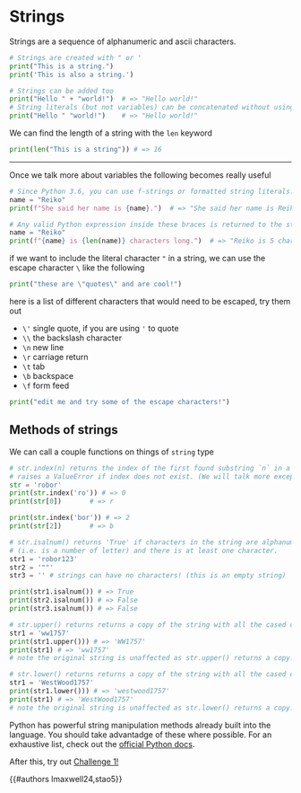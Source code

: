 # Strings

Strings are a sequence of alphanumeric and ascii characters.

```py
# Strings are created with " or '
print("This is a string.")
print('This is also a string.')
```
```py
# Strings can be added too
print("Hello " + "world!")  # => "Hello world!"
# String literals (but not variables) can be concatenated without using '+'
print("Hello " "world!")    # => "Hello world!"
```

We can find the length of a string with the `len` keyword

```py
print(len("This is a string")) # => 16
```
---
Once we talk more about variables the following becomes really useful
```py
# Since Python 3.6, you can use f-strings or formatted string literals.
name = "Reiko"
print(f"She said her name is {name}.")  # => "She said her name is Reiko"
```

```py
# Any valid Python expression inside these braces is returned to the string.
name = "Reiko"
print(f"{name} is {len(name)} characters long.")  # => "Reiko is 5 characters long."
```

if we want to include the literal character `"` in a string, we can use the escape character `\` like the following
```py
print("these are \"quotes\" and are cool!")
```

here is a list of different characters that would need to be escaped, try them out

- `\'` single quote, if you are using `'` to quote
- `\\` the backslash character
- `\n` new line
- `\r` carriage return
- `\t` tab
- `\b` backspace
- `\f` form feed

```py
print("edit me and try some of the escape characters!")
```

Methods of strings
---

We can call a couple functions on things of `string` type

```py
# str.index(n) returns the index of the first found substring `n` in a string,
# raises a ValueError if index does not exist. (We will talk more exceptions in a later section).
str = 'robor'
print(str.index('ro')) # => 0
print(str[0])       # => r

print(str.index('bor')) # => 2
print(str[2])       # => b
```

```py
# str.isalnum() returns 'True' if characters in the string are alphanumeric
# (i.e. is a number of letter) and there is at least one character.
str1 = 'robor123'
str2 = '""'
str3 = '' # strings can have no characters! (this is an empty string)

print(str1.isalnum()) # => True
print(str2.isalnum()) # => False
print(str3.isalnum()) # => False
```

```py
# str.upper() returns returns a copy of the string with all the cased characters converted to uppercase.
str1 = 'ww1757'
print(str1.upper())) # => 'WW1757'
print(str1) # => 'ww1757'
# note the original string is unaffected as str.upper() returns a copy!
```

```py
# str.lower() returns returns a copy of the string with all the cased characters converted to lowercase.
str1 = 'WestWood1757'
print(str1.lower())) # => 'westwood1757'
print(str1) # => 'WestWood1757'
# note the original string is unaffected as str.lower() returns a copy!
```

Python has powerful string manipulation methods already built into the language. You should take advantadge of these where possible. For an exhaustive list, check out the [official Python docs](https://docs.python.org/3/library/stdtypes.html#string-methods).


After this, try out [Challenge 1!](../challenges/1.md)

{{#authors lmaxwell24,stao5}}
